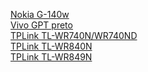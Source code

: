 [Nokia G-140w](OI_Nokia-G-140W-H/notas.md)</br>
[Vivo GPT preto](Vivo_GPT-2541GNAC-GV/notas.md)</br>
[TPLink TL-WR740N/WR740ND](tp-links/TL-WR740N_and_TL-WR740ND/notas.md)</br>
[TPLink TL-WR840N](tp-links/TL-WR840N/notas.md)</br>
[TPLink TL-WR849N](tp-links/TL-WR849N/notas.md)</br>



